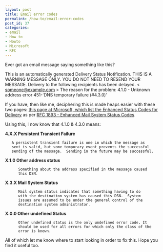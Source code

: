 ```yaml
---
layout: post
title: Email error codes
permalink: /how-to/email-error-codes
post_id: 37
categories:
- email
- How to
- Howto
- Microsoft
- RFC
---
```


Ever got an email message saying something like this?

This is an automatically generated Delivery Status Notification.
THIS IS A WARNING MESSAGE ONLY.
YOU DO NOT NEED TO RESEND YOUR MESSAGE.
Delivery to the following recipients has been delayed.
              < someone@example.com >
The reason for the problem:
4.1.0 - Unknown address error 451-'DNS temporary failure (#4.3.0)'

If you have, then like me, deciphering this is made heaps easier with these two pages:
[this page at Microsoft, which list the Enhanced Status Codes for Delivery](http://support.microsoft.com/kb/256321/) as per
[RFC 1893 - Enhanced Mail System Status Codes](http://www.ietf.org/rfc/rfc1893.txt).

Using this, I now know that 4.1.0 & 4.3.0 means:


**4.X.X   Persistent Transient Failure**

       A persistent transient failure is one in which the message as
       sent is valid, but some temporary event prevents the successful
       sending of the message.  Sending in the future may be successful.

**X.1.0   Other address status**

          Something about the address specified in the message caused
          this DSN.

**X.3.X   Mail System Status**

          Mail system status indicates that something having to do
          with the destination system has caused this DSN.  System
          issues are assumed to be under the general control of the
          destination system administrator.

**X.0.0   Other undefined Status**

          Other undefined status is the only undefined error code. It
          should be used for all errors for which only the class of the
          error is known.

All of which let me know where to start looking in order to fix this. Hope you find it useful too.
